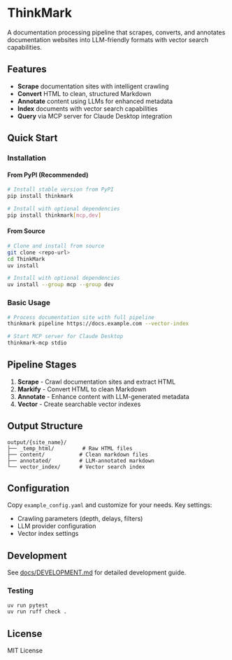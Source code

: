 # ThinkMark

A documentation processing pipeline that scrapes, converts, and annotates documentation websites into LLM-friendly formats with vector search capabilities.

## Features

- **Scrape** documentation sites with intelligent crawling
- **Convert** HTML to clean, structured Markdown
- **Annotate** content using LLMs for enhanced metadata
- **Index** documents with vector search capabilities
- **Query** via MCP server for Claude Desktop integration

## Quick Start

### Installation

#### From PyPI (Recommended)
```bash
# Install stable version from PyPI
pip install thinkmark

# Install with optional dependencies
pip install thinkmark[mcp,dev]
```

#### From Source
```bash
# Clone and install from source
git clone <repo-url>
cd ThinkMark
uv install

# Install with optional dependencies
uv install --group mcp --group dev
```

### Basic Usage
```bash
# Process documentation site with full pipeline
thinkmark pipeline https://docs.example.com --vector-index

# Start MCP server for Claude Desktop
thinkmark-mcp stdio
```

## Pipeline Stages

1. **Scrape** - Crawl documentation sites and extract HTML
2. **Markify** - Convert HTML to clean Markdown
3. **Annotate** - Enhance content with LLM-generated metadata
4. **Vector** - Create searchable vector indexes

## Output Structure

```
output/{site_name}/
├── _temp_html/         # Raw HTML files
├── content/           # Clean markdown files  
├── annotated/         # LLM-annotated markdown
└── vector_index/      # Vector search index
```

## Configuration

Copy `example_config.yaml` and customize for your needs. Key settings:
- Crawling parameters (depth, delays, filters)
- LLM provider configuration
- Vector index settings

## Development

See [docs/DEVELOPMENT.md](docs/DEVELOPMENT.md) for detailed development guide.

### Testing
```bash
uv run pytest
uv run ruff check .
```

## License

MIT License